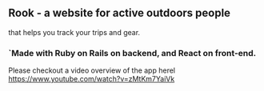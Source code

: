 

## Rook - a website for active outdoors people 
that helps you track your trips and gear.

### `Made with Ruby on Rails on backend, and React on front-end.

Please checkout a video overview of the app herel
https://www.youtube.com/watch?v=zMtKm7YaiVk


